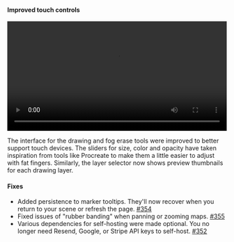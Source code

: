 #### Improved touch controls

<video controls width="100%">
  <source src="https://files.tableslayer.com/changelog/oct-touch-demo-web.mp4" type="video/mp4">
  Your browser does not support the video tag.
</video>

The interface for the drawing and fog erase tools were improved to better support touch devices. The sliders for size, color and opacity have taken inspiration from tools like Procreate to make them a little easier to adjust with fat fingers. Similarly, the layer selector now shows preview thumbnails for each drawing layer.

#### Fixes

- Added persistence to marker tooltips. They'll now recover when you return to your scene or refresh the page. [#354](https://github.com/Siege-Perilous/tableslayer/pull/354)
- Fixed issues of "rubber banding" when panning or zooming maps. [#355](https://github.com/Siege-Perilous/tableslayer/pull/355)
- Various dependencies for self-hosting were made optional. You no longer need Resend, Google, or Stripe API keys to self-host. [#352](https://github.com/Siege-Perilous/tableslayer/pull/352)

